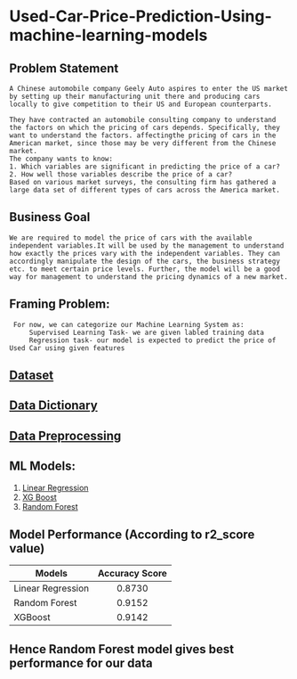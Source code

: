 # Used-Car-Price-Prediction-Using-machine-learning-models


## Problem Statement
    A Chinese automobile company Geely Auto aspires to enter the US market by setting up their manufacturing unit there and producing cars locally to give competition to their US and European counterparts.

    They have contracted an automobile consulting company to understand the factors on which the pricing of cars depends. Specifically, they want to understand the factors. affectingthe pricing of cars in the American market, since those may be very different from the Chinese market. 
    The company wants to know:
    1. Which variables are significant in predicting the price of a car?
    2. How well those variables describe the price of a car?
    Based on various market surveys, the consulting firm has gathered a large data set of different types of cars across the America market.


## Business Goal
    We are required to model the price of cars with the available independent variables.It will be used by the management to understand how exactly the prices vary with the independent variables. They can accordingly manipulate the design of the cars, the business strategy etc. to meet certain price levels. Further, the model will be a good way for management to understand the pricing dynamics of a new market.
    
    
## Framing Problem:
     For now, we can categorize our Machine Learning System as:
         Supervised Learning Task- we are given labled training data
         Regression task- our model is expected to predict the price of Used Car using given features
         
         
## [Dataset](https://github.com/pawaderahul/Used-Car-Price-Prediction-Using-machine-learning-models/blob/main/CarPrice_Assignment.csv)

## [Data Dictionary](https://github.com/pawaderahul/Used-Car-Price-Prediction-Using-machine-learning-models/blob/main/Data%20Dictionary%20-%20carprices.xlsx)

## [Data Preprocessing](https://github.com/pawaderahul/Used-Car-Price-Prediction-Using-machine-learning-models/blob/main/Data_Preprocessing.ipynb)


## ML Models:
1. [Linear Regression](https://github.com/pawaderahul/Used-Car-Price-Prediction-Using-machine-learning-models/blob/main/Linear%20Regression.ipynb)
2. [XG Boost](https://github.com/pawaderahul/Used-Car-Price-Prediction-Using-machine-learning-models/blob/main/XGBoost.ipynb)
3. [Random Forest](https://github.com/pawaderahul/Used-Car-Price-Prediction-Using-machine-learning-models/blob/main/Random_Forest.ipynb)


## Model Performance (According to r2_score value)
| Models             | Accuracy Score       | 
| ------------------ |:--------------------:|   
| Linear Regression  | 0.8730               |
| Random Forest      | 0.9152               |
| XGBoost            | 0.9142               |


## Hence Random Forest model gives best performance for our data

